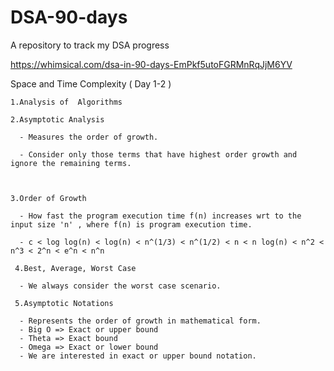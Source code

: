 # DSA-90-days
A repository to track my DSA progress 

https://whimsical.com/dsa-in-90-days-EmPkf5utoFGRMnRqJjM6YV
 

Space and Time Complexity ( Day 1-2 )
  
    1.Analysis of  Algorithms
   
    2.Asymptotic Analysis
    
      - Measures the order of growth.
      
      - Consider only those terms that have highest order growth and ignore the remaining terms.
      
      
   
    3.Order of Growth
    
      - How fast the program execution time f(n) increases wrt to the input size 'n' , where f(n) is program execution time.
      
      - c < log log(n) < log(n) < n^(1/3) < n^(1/2) < n < n log(n) < n^2 < n^3 < 2^n < e^n < n^n
      
     4.Best, Average, Worst Case
      
      - We always consider the worst case scenario.
      
     5.Asymptotic Notations
     
      - Represents the order of growth in mathematical form.
      - Big O => Exact or upper bound
      - Theta => Exact bound
      - Omega => Exact or lower bound
      - We are interested in exact or upper bound notation.
      
